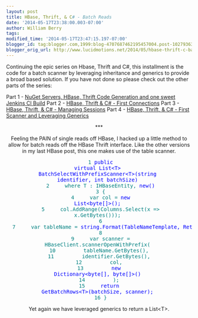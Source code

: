 ```yaml
---
layout: post
title: HBase, Thrift, & C# - Batch Reads
date: '2014-05-17T23:38:00.003-07:00'
author: William Berry
tags: 
modified_time: '2014-05-17T23:47:15.197-07:00'
blogger_id: tag:blogger.com,1999:blog-4707687462195457004.post-1027936388976476719
blogger_orig_url: http://www.lucidmotions.net/2014/05/hbase-thrift-c-batch-reads.html
---
```


Continuing the epic series on Hbase, Thrift and C#, this installment is the 
code for a batch scanner by leveraging inheritance and generics to provide a 
broad based solution.  If you have not done so please check out the other 
parts of the series: 

Part 1 - [NuGet Servers, HBase, Thrift Code Generation and one sweet Jenkins 
CI 
Build](http://www.lucidmotions.net/2014/04/nuget-code-generation-jenkins-thrift-hbase.html) 
Part 2 - [HBase, Thrift &amp; C# - First 
Connections](http://www.lucidmotions.net/2014/05/hbase-thrift-csharp-first-connections.html) 
Part 3 - [HBase, Thrift, &amp; C# - Managing 
Sessions](http://www.lucidmotions.net/2014/05/hbase-thrift-csharp-session-management.html) 
Part 4 - [HBase, Thrift, &amp; C# - First Scanner and Leveraging 
Generics](http://www.lucidmotions.net/2014/05/hbase-thrift-csharp-generic-row-scanner.html) 

<div style="text-align: center;">*** 

Feeling the PAIN of single reads off HBase, I hacked up a little method to 
allow for batch reads off the HBase Thrift interface.  Like the other versions 
in my last HBase post, this one makes use of the table scanner. 

<div><pre><span style="color: teal;">  1 <span style="color: blue;">public 
<span style="color: blue;">virtual List&lt;T&gt; 
BatchSelectWithPrefixScanner&lt;T&gt;(<span style="color: blue;">string 
identifier, <span style="color: blue;">int batchSize) 
<span style="color: teal;">  2     where T : IHBaseEntity, <span style="color: 
blue;">new() 
<span style="color: teal;">  3 { 
<span style="color: teal;">  4     var col = <span style="color: blue;">new 
List&lt;<span style="color: blue;">byte[]&gt;(); 
<span style="color: teal;">  5     col.AddRange(Columns.Select(x =&gt; 
x.GetBytes())); 
<span style="color: teal;">  6 
<span style="color: teal;">  7     var tableName = <span style="color: 
blue;">string.Format(TableNameTemplate, RetailerId); 
<span style="color: teal;">  8 
<span style="color: teal;">  9     var scanner = 
HBaseClient.scannerOpenWithPrefix( 
<span style="color: teal;"> 10         tableName.GetBytes(), 
<span style="color: teal;"> 11         identifier.GetBytes(), 
<span style="color: teal;"> 12         col, 
<span style="color: teal;"> 13         <span style="color: blue;">new 
Dictionary&lt;<span style="color: blue;">byte[], <span style="color: 
blue;">byte[]&gt;() 
<span style="color: teal;"> 14         ); 
<span style="color: teal;"> 15     <span style="color: blue;">return 
GetBatchRows&lt;T&gt;(batchSize, scanner); 
<span style="color: teal;"> 16 }</pre> 
Yet again we have leveraged generics to return a List&lt;T&gt;. 